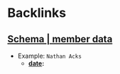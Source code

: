 
# Backlinks
## [Schema | member data](<Schema | member data.md>)
- Example: `Nathan Acks`
    - **[date](<date.md>):**

